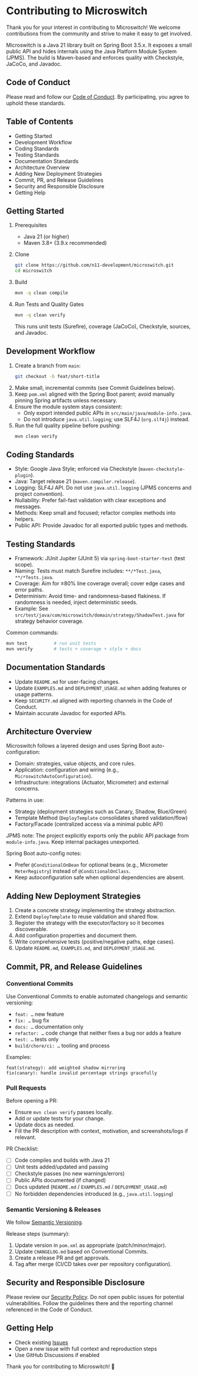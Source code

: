 # Contributing to Microswitch

Thank you for your interest in contributing to Microswitch! We welcome contributions from the community and strive to make it easy to get involved.

Microswitch is a Java 21 library built on Spring Boot 3.5.x. It exposes a small public API and hides internals using the Java Platform Module System (JPMS). The build is Maven-based and enforces quality with Checkstyle, JaCoCo, and Javadoc.

## Code of Conduct

Please read and follow our [Code of Conduct](CODE_OF_CONDUCT.md). By participating, you agree to uphold these standards.

## Table of Contents

- Getting Started
- Development Workflow
- Coding Standards
- Testing Standards
- Documentation Standards
- Architecture Overview
- Adding New Deployment Strategies
- Commit, PR, and Release Guidelines
- Security and Responsible Disclosure
- Getting Help

## Getting Started

1. Prerequisites
   - Java 21 (or higher)
   - Maven 3.8+ (3.9.x recommended)

2. Clone
   ```bash
   git clone https://github.com/n11-development/microswitch.git
   cd microswitch
   ```

3. Build
   ```bash
   mvn -q clean compile
   ```

4. Run Tests and Quality Gates
   ```bash
   mvn -q clean verify
   ```
   This runs unit tests (Surefire), coverage (JaCoCo), Checkstyle, sources, and Javadoc.

## Development Workflow

1. Create a branch from `main`:
   ```bash
   git checkout -b feat/short-title
   ```
2. Make small, incremental commits (see Commit Guidelines below).
3. Keep `pom.xml` aligned with the Spring Boot parent; avoid manually pinning Spring artifacts unless necessary.
4. Ensure the module system stays consistent:
   - Only export intended public APIs in `src/main/java/module-info.java`.
   - Do not introduce `java.util.logging`; use SLF4J (`org.slf4j`) instead.
5. Run the full quality pipeline before pushing:
   ```bash
   mvn clean verify
   ```

## Coding Standards

- Style: Google Java Style; enforced via Checkstyle (`maven-checkstyle-plugin`).
- Java: Target release 21 (`maven.compiler.release`).
- Logging: SLF4J API. Do not use `java.util.logging` (JPMS concerns and project convention).
- Nullability: Prefer fail-fast validation with clear exceptions and messages.
- Methods: Keep small and focused; refactor complex methods into helpers.
- Public API: Provide Javadoc for all exported public types and methods.

## Testing Standards

- Framework: JUnit Jupiter (JUnit 5) via `spring-boot-starter-test` (test scope).
- Naming: Tests must match Surefire includes: `**/*Test.java`, `**/*Tests.java`.
- Coverage: Aim for ≥80% line coverage overall; cover edge cases and error paths.
- Determinism: Avoid time- and randomness-based flakiness. If randomness is needed, inject deterministic seeds.
- Example: See `src/test/java/com/microswitch/domain/strategy/ShadowTest.java` for strategy behavior coverage.

Common commands:
```bash
mvn test          # run unit tests
mvn verify        # tests + coverage + style + docs
```

## Documentation Standards

- Update `README.md` for user-facing changes.
- Update `EXAMPLES.md` and `DEPLOYMENT_USAGE.md` when adding features or usage patterns.
- Keep `SECURITY.md` aligned with reporting channels in the Code of Conduct.
- Maintain accurate Javadoc for exported APIs.

## Architecture Overview

Microswitch follows a layered design and uses Spring Boot auto-configuration:

- Domain: strategies, value objects, and core rules.
- Application: configuration and wiring (e.g., `MicroswitchAutoConfiguration`).
- Infrastructure: integrations (Actuator, Micrometer) and external concerns.

Patterns in use:

- Strategy (deployment strategies such as Canary, Shadow, Blue/Green)
- Template Method (`DeployTemplate` consolidates shared validation/flow)
- Factory/Facade (centralized access via a minimal public API)

JPMS note: The project explicitly exports only the public API package from `module-info.java`. Keep internal packages unexported.

Spring Boot auto-config notes:

- Prefer `@ConditionalOnBean` for optional beans (e.g., Micrometer `MeterRegistry`) instead of `@ConditionalOnClass`.
- Keep autoconfiguration safe when optional dependencies are absent.

## Adding New Deployment Strategies

1. Create a concrete strategy implementing the strategy abstraction.
2. Extend `DeployTemplate` to reuse validation and shared flow.
3. Register the strategy with the executor/factory so it becomes discoverable.
4. Add configuration properties and document them.
5. Write comprehensive tests (positive/negative paths, edge cases).
6. Update `README.md`, `EXAMPLES.md`, and `DEPLOYMENT_USAGE.md`.

## Commit, PR, and Release Guidelines

### Conventional Commits

Use Conventional Commits to enable automated changelogs and semantic versioning:

- `feat: …` new feature
- `fix: …` bug fix
- `docs: …` documentation only
- `refactor: …` code change that neither fixes a bug nor adds a feature
- `test: …` tests only
- `build/chore/ci: …` tooling and process

Examples:
```text
feat(strategy): add weighted shadow mirroring
fix(canary): handle invalid percentage strings gracefully
```

### Pull Requests

Before opening a PR:

- Ensure `mvn clean verify` passes locally.
- Add or update tests for your change.
- Update docs as needed.
- Fill the PR description with context, motivation, and screenshots/logs if relevant.

PR Checklist:

- [ ] Code compiles and builds with Java 21
- [ ] Unit tests added/updated and passing
- [ ] Checkstyle passes (no new warnings/errors)
- [ ] Public APIs documented (if changed)
- [ ] Docs updated (`README.md` / `EXAMPLES.md` / `DEPLOYMENT_USAGE.md`)
- [ ] No forbidden dependencies introduced (e.g., `java.util.logging`)

### Semantic Versioning & Releases

We follow [Semantic Versioning](SEMANTIC_VERSIONING.md).

Release steps (summary):

1. Update version in `pom.xml` as appropriate (patch/minor/major).
2. Update `CHANGELOG.md` based on Conventional Commits.
3. Create a release PR and get approvals.
4. Tag after merge (CI/CD takes over per repository configuration).

## Security and Responsible Disclosure

Please review our [Security Policy](SECURITY.md). Do not open public issues for potential vulnerabilities. Follow the guidelines there and the reporting channel referenced in the Code of Conduct.

## Getting Help

- Check existing [Issues](https://github.com/n11-development/microswitch/issues)
- Open a new issue with full context and reproduction steps
- Use GitHub Discussions if enabled

Thank you for contributing to Microswitch! 🚀

